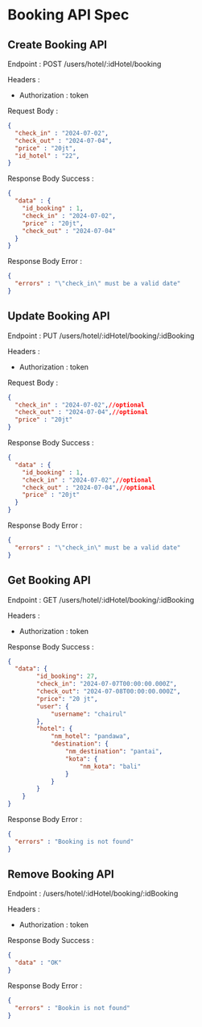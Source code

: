 # Booking API Spec

## Create Booking API

Endpoint : POST /users/hotel/:idHotel/booking

Headers : 
- Authorization : token

Request Body :

```json
{
  "check_in" : "2024-07-02",
  "check_out" : "2024-07-04",
  "price" : "20jt",
  "id_hotel" : "22",
}
```

Response Body Success : 

```json
{
  "data" : {
    "id_booking" : 1,
    "check_in" : "2024-07-02",
    "price" : "20jt",
    "check_out" : "2024-07-04"
  }
}
```

Response Body Error :

```json
{
  "errors" : "\"check_in\" must be a valid date"
}
```

## Update Booking API

Endpoint : PUT /users/hotel/:idHotel/booking/:idBooking

Headers :
- Authorization : token

Request Body :

```json
{
  "check_in" : "2024-07-02",//optional
  "check_out" : "2024-07-04",//optional
  "price" : "20jt"
}
```

Response Body Success :

```json
{
  "data" : {
    "id_booking" : 1,
    "check_in" : "2024-07-02",//optional
    "check_out" : "2024-07-04",//optional
    "price" : "20jt"
  }
}
```

Response Body Error :

```json
{
  "errors" : "\"check_in\" must be a valid date"
}
```

## Get Booking API

Endpoint : GET /users/hotel/:idHotel/booking/:idBooking

Headers :
- Authorization : token

Response Body Success :

```json
{
  "data": {
        "id_booking": 27,
        "check_in": "2024-07-07T00:00:00.000Z",
        "check_out": "2024-07-08T00:00:00.000Z",
        "price": "20 jt",
        "user": {
            "username": "chairul"
        },
        "hotel": {
            "nm_hotel": "pandawa",
            "destination": {
                "nm_destination": "pantai",
                "kota": {
                    "nm_kota": "bali"
                }
            }
        }
    }
}
```

Response Body Error :

```json
{
  "errors" : "Booking is not found"
}
```
## Remove Booking API

Endpoint : /users/hotel/:idHotel/booking/:idBooking

Headers :
- Authorization : token

Response Body Success :

```json
{
  "data" : "OK"
}
```

Response Body Error :

```json
{
  "errors" : "Bookin is not found"
}
```